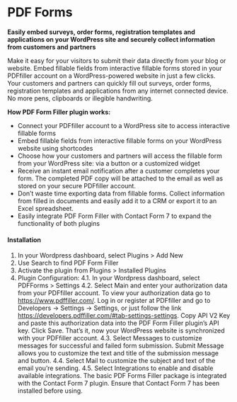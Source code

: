# PDF Forms

**Easily embed surveys, order forms, registration templates and applications on your WordPress site and securely collect information from customers and partners** 

Make it easy for your visitors to submit their data directly from your blog or website. Embed fillable fields from interactive fillable forms stored in your PDFfiller account on a WordPress-powered website in just a few clicks. Your customers and partners can quickly fill out surveys, order forms, registration templates and applications from any internet connected device. No more pens, clipboards or illegible handwriting. 

**How PDF Form Filler plugin works:**

* Connect your PDFfiller account to a WordPress site to access interactive fillable forms
* Embed fillable fields from interactive fillable forms on your WordPress website using shortcodes
* Choose how your customers and partners will access the fillable form from your WordPress site: via a button or a customized widget
* Receive an instant email notification after a customer completes your form. The completed PDF copy will be attached to the email as well as stored on your secure PDFfiller account. 
* Don’t waste time exporting data from fillable forms. Collect information from filled in documents and easily add it to a CRM or export it to an Excel spreadsheet. 
* Easily integrate PDF Form Filler with Contact Form 7 to expand the functionality of both plugins


#### Installation

1. In your Wordpress dashboard, select Plugins > Add New
2. Use Search to find PDF Form Filler
3. Activate the plugin from Plugins > Installed Plugins
4. Plugin Configuration:
   4.1. In your Wordpress dashboard, select PDFForms > Settings
   4.2. Select Main and enter your authorization data from your PDFfiller account.
      To view your authorization data go to https://www.pdffiller.com/. Log in or register at PDFfiller 
      and go to Developers -> Settings -> Settings, or just follow the link https://developers.pdffiller.com/#tab-settings-settings.
      Copy API V2 Key and paste this authorization data into the PDF Form Filler plugin’s API key.
      Click Save. That’s it, now your WordPress website is synchronized with your PDFfiller account.
   4.3. Select Messages to customize messages for successful and failed form submission. Submit Message allows you to customize the text and title of the submission message and button.
   4.4. Select Mail to customize the subject and text of the email you’re sending.
   4.5. Select Integrations to enable and disable available integrations.
   The basic PDF Forms Filler package is integrated with the Contact Form 7 plugin. Ensure that Contact Form 7 has been installed before using.
